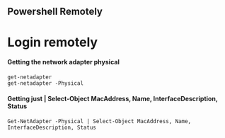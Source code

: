 ## Powershell Remotely

# Login remotely

#### Getting the network adapter physical
````
get-netadapter
get-netadapter -Physical
````

#### Getting just | Select-Object MacAddress, Name, InterfaceDescription, Status
````
Get-NetAdapter -Physical | Select-Object MacAddress, Name, InterfaceDescription, Status
````


